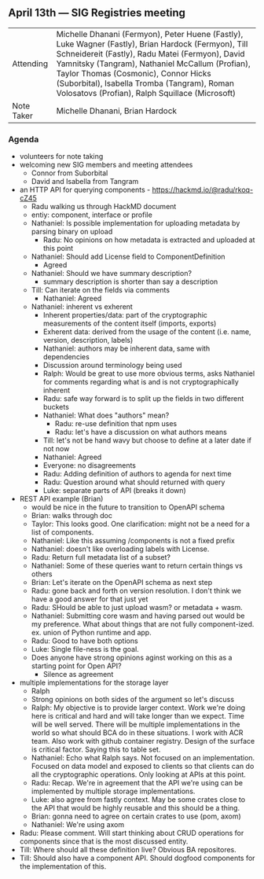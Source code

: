 ## April 13th — SIG Registries meeting

|          |      |
| -------- | -------- |
| Attending  | Michelle Dhanani (Fermyon), Peter Huene (Fastly), Luke Wagner (Fastly), Brian Hardock (Fermyon), Till Schneidereit (Fastly), Radu Matei (Fermyon), David Yamnitsky (Tangram), Nathaniel McCallum (Profian), Taylor Thomas (Cosmonic), Connor Hicks (Suborbital), Isabella Tromba (Tangram), Roman Volosatovs (Profian), Ralph Squillace (Microsoft) |
| Note Taker | Michelle Dhanani, Brian Hardock |

### Agenda

- volunteers for note taking
- welcoming new SIG members and meeting attendees
    - Connor from Suborbital
    - David and Isabella from Tangram
- an HTTP API for querying components - https://hackmd.io/@radu/rkoq-cZ45
    - Radu walking us through HackMD document
    - entiy: component, interface or profile
    - Nathaniel: Is possible implementation for uploading metadata by parsing binary on upload
        - Radu: No opinions on how metadata is extracted and uploaded at this point
    - Nathaniel: Should add License field to ComponentDefinition
        - Agreed
    - Nathaniel: Should we have summary description?
        - summary description is shorter than say a description
    - Till: Can iterate on the fields via comments
        - Nathaniel: Agreed
    - Nathaniel: inherent vs exherent
        - Inherent properties/data: part of the cryptographic measurements of the content itself (imports, exports)
        - Exherent data: derived from the usage of the content (i.e. name, version, description, labels)
        - Nathaniel: authors may be inherent data, same with dependencies
        - Discussion around terminology being used
        - Ralph: Would be great to use more obvious terms, asks Nathaniel for comments regarding what is and is not cryptographically inherent
        - Radu: safe way forward is to split up the fields in two different buckets
        - Nathaniel: What does "authors" mean?
            - Radu: re-use definition that npm uses
            - Radu: let's have a discussion on what authors means
        - Till: let's not be hand wavy but choose to define at a later date if not now
        - Nathaniel: Agreed
        - Everyone: no disagreements
        - Radu: Adding definition of authors to agenda for next time
        - Radu: Question around what should returned with query
        - Luke: separate parts of API (breaks it down)
- REST API example (Brian)
    - would be nice in the future to transition to OpenAPI schema
    - Brian: walks through doc
    - Taylor: This looks good. One clarification: might not be a need for a list of components.
    - Nathaniel: Like this assuming /components is not a fixed prefix
    - Nathaniel: doesn't like overloading labels with License.
    - Radu: Return full metadata list of a subset?
    - Nathaniel: Some of these queries want to return certain things vs others
    - Brian: Let's iterate on the OpenAPI schema as next step
    - Radu: gone back and forth on version resolution. I don't think we have a good answer for that just yet
    - Radu: SHould be able to just upload wasm? or metadata + wasm.
    - Nathaniel: Submitting core wasm and having parsed out would be my preference. What about things that are not fully component-ized. ex. union of Python runtime and app.
    - Radu: Good to have both options
    - Luke: Single file-ness is the goal.
    - Does anyone have strong opinions aginst working on this as a starting point for Open API?
        - Silence as agreement
- multiple implementations for the storage layer
    - Ralph
    - Strong opinions on both sides of the argument so let's discuss
    - Ralph: My objective is to provide larger context. Work we're doing here is critical and hard and will take longer than we expect. Time will be well served. There will be multiple implementations in the world so what should BCA do in these situations. I work with ACR team. Also work with github container registry. Design of the surface is critical factor. Saying this to table set.
    - Nathaniel: Echo what Ralph says. Not focused on an implementation. Focused on data model and exposed to clients so that clients can do all the cryptographic operations. Only looking at APIs at this point.
    - Radu: Recap. We're in agreement that the API we're using can be implemented by multiple storage implementations.
    - Luke: also agree from fastly context. May be some crates close to the API that would be highly reusable and this should be a thing.
    - Brian: gonna need to agree on certain crates to use (pom, axom)
    - Nathaniel: We're using axom
- Radu: Please comment. Will start thinking about CRUD operations for components since that is the most discussed entity.
- Till: Where should all these definition live? Obvious BA repositores.
- Till: Should also have a component API. Should dogfood components for the implementation of this.
